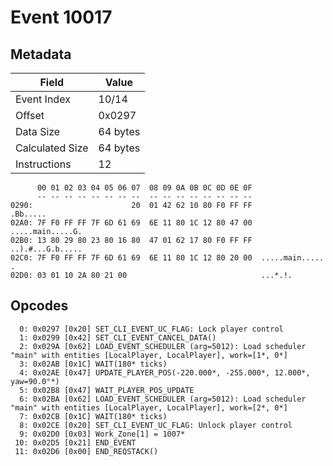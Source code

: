 # Event 10017

## Metadata

| Field           | Value    |
|-----------------|----------|
| Event Index     | 10/14    |
| Offset          | 0x0297   |
| Data Size       | 64 bytes |
| Calculated Size | 64 bytes |
| Instructions    | 12       |

```
      00 01 02 03 04 05 06 07  08 09 0A 0B 0C 0D 0E 0F
      -- -- -- -- -- -- -- --  -- -- -- -- -- -- -- --
0290:                      20  01 42 62 10 80 F0 FF FF          .Bb.....
02A0: 7F F0 FF FF 7F 6D 61 69  6E 11 80 1C 12 80 47 00  .....main.....G.
02B0: 13 80 29 80 23 80 16 80  47 01 62 17 80 F0 FF FF  ..).#...G.b.....
02C0: 7F F0 FF FF 7F 6D 61 69  6E 11 80 1C 12 80 20 00  .....main..... .
02D0: 03 01 10 2A 80 21 00                              ...*.!.         
```

## Opcodes

```
  0: 0x0297 [0x20] SET_CLI_EVENT_UC_FLAG: Lock player control
  1: 0x0299 [0x42] SET_CLI_EVENT_CANCEL_DATA()
  2: 0x029A [0x62] LOAD_EVENT_SCHEDULER (arg=5012): Load scheduler "main" with entities [LocalPlayer, LocalPlayer], work=[1*, 0*]
  3: 0x02AB [0x1C] WAIT(180* ticks)
  4: 0x02AE [0x47] UPDATE_PLAYER_POS(-220.000*, -255.000*, 12.000*, yaw=90.0°*)
  5: 0x02B8 [0x47] WAIT_PLAYER_POS_UPDATE
  6: 0x02BA [0x62] LOAD_EVENT_SCHEDULER (arg=5012): Load scheduler "main" with entities [LocalPlayer, LocalPlayer], work=[2*, 0*]
  7: 0x02CB [0x1C] WAIT(180* ticks)
  8: 0x02CE [0x20] SET_CLI_EVENT_UC_FLAG: Unlock player control
  9: 0x02D0 [0x03] Work_Zone[1] = 1007*
 10: 0x02D5 [0x21] END_EVENT
 11: 0x02D6 [0x00] END_REQSTACK()
```
